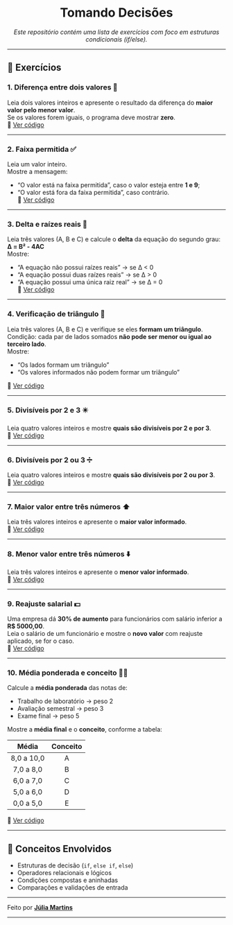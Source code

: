 <div align="center">

# Tomando Decisões  
*Este repositório contém uma lista de exercícios com foco em estruturas condicionais (if/else).*

</div>

---

## 🧩 Exercícios  

### 1. Diferença entre dois valores 🔢  
Leia dois valores inteiros e apresente o resultado da diferença do **maior valor pelo menor valor**.  
Se os valores forem iguais, o programa deve mostrar **zero**.  
🔗 [Ver código](https://github.com/Juuh07/Java-IFRSII/raw/refs/heads/main/Ex01.java)

---

### 2. Faixa permitida ✅  
Leia um valor inteiro.  
Mostre a mensagem:  
- “O valor está na faixa permitida”, caso o valor esteja entre **1 e 9**;  
- “O valor está fora da faixa permitida”, caso contrário.  
🔗 [Ver código](https://github.com/Juuh07/Java-IFRSII/raw/refs/heads/main/Ex02.java)

---

### 3. Delta e raízes reais 🧮  
Leia três valores (A, B e C) e calcule o **delta** da equação do segundo grau:  
**Δ = B² - 4AC**  
Mostre:  
- “A equação não possui raízes reais” → se Δ < 0  
- “A equação possui duas raízes reais” → se Δ > 0  
- “A equação possui uma única raiz real” → se Δ = 0  
🔗 [Ver código](https://github.com/Juuh07/Java-IFRSII/raw/refs/heads/main/Ex03.java)

---

### 4. Verificação de triângulo 📐
Leia três valores (A, B e C) e verifique se eles **formam um triângulo**.  
Condição: cada par de lados somados **não pode ser menor ou igual ao terceiro lado**.  
Mostre:  
- “Os lados formam um triângulo”  
- “Os valores informados não podem formar um triângulo”  

🔗 [Ver código](https://github.com/Juuh07/Java-IFRSII/raw/refs/heads/main/Ex04.java)

---

### 5. Divisíveis por 2 e 3 ✴️  
Leia quatro valores inteiros e mostre **quais são divisíveis por 2 e por 3**.  
🔗 [Ver código](https://github.com/Juuh07/Java-IFRSII/raw/refs/heads/main/Ex05.java)

---

### 6. Divisíveis por 2 ou 3 ➗  
Leia quatro valores inteiros e mostre **quais são divisíveis por 2 ou por 3**.  
🔗 [Ver código](https://github.com/Juuh07/Java-IFRSII/raw/refs/heads/main/Ex06.java)

---

### 7. Maior valor entre três números ⬆️  
Leia três valores inteiros e apresente o **maior valor informado**.  
🔗 [Ver código](https://github.com/Juuh07/Java-IFRSII/raw/refs/heads/main/Ex07.java)

---

### 8. Menor valor entre três números ⬇️  
Leia três valores inteiros e apresente o **menor valor informado**.  
🔗 [Ver código](https://github.com/Juuh07/Java-IFRSII/raw/refs/heads/main/Ex08.java)

---

### 9. Reajuste salarial 💵  
Uma empresa dá **30% de aumento** para funcionários com salário inferior a **R$ 5000,00**.  
Leia o salário de um funcionário e mostre o **novo valor** com reajuste aplicado, se for o caso.  
🔗 [Ver código](https://github.com/Juuh07/Java-IFRSII/raw/refs/heads/main/Ex09.java)

---

### 10. Média ponderada e conceito 🧑‍🎓  
Calcule a **média ponderada** das notas de:  
- Trabalho de laboratório → peso 2  
- Avaliação semestral → peso 3  
- Exame final → peso 5  

Mostre a **média final** e o **conceito**, conforme a tabela:

| Média | Conceito |
|:------:|:---------:|
| 8,0 a 10,0 | A |
| 7,0 a 8,0 | B |
| 6,0 a 7,0 | C |
| 5,0 a 6,0 | D |
| 0,0 a 5,0 | E |

🔗 [Ver código](https://github.com/Juuh07/Java-IFRSII/raw/refs/heads/main/Ex10.java)

---

## 🧠 Conceitos Envolvidos  
- Estruturas de decisão (`if`, `else if`, `else`)  
- Operadores relacionais e lógicos  
- Condições compostas e aninhadas  
- Comparações e validações de entrada  

---

Feito por **[Júlia Martins](https://github.com/Juuh07)**  

---
